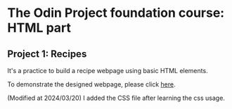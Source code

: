 # The Odin Project foundation course: HTML part

## Project 1: Recipes

It's a practice to build a recipe webpage using basic HTML elements.

To demonstrate the designed webpage, please click [here](wilson330.github.io/odin_recipes).

(Modified at 2024/03/20) I added the CSS file after learning the css usage.


